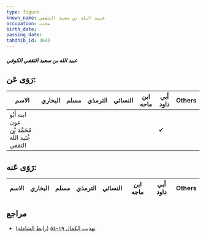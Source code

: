 ```yaml
---
type: figure
known_name: عبيد الله بن سعيد الثقفي
occupation: محدث
birth_date:
passing_date:
tahdhib_id: 3640
---
```

##### عبيد الله بن سعيد الثقفي الكوفي

## رَوَى عَن:
| الاسم                                            | البخاري | مسلم | الترمذي | النسائي | ابن ماجه | أبي داود | Others |
| ------------------------------------------------ | ------- | ---- | ------- | ------- | -------- | -------- | ------ |
| ابنه أَبُو عون مُحَمَّد بْن عُبَيد اللَّه الثقفي |         |      |         |         |          | ✔        |        |
## رَوَى عَنه:
| الاسم | البخاري | مسلم | الترمذي | النسائي | ابن ماجه | أبي داود | Others |
| ----- | ------- | ---- | ------- | ------- | -------- | -------- | ------ |
## مراجع
- [تهذيب الكمال ١٩-٥٤](obsidian://open?vault=Tahdhib-al-Kamal&file=Figures/٣٦٤٠-عبيد%20الله%20بن%20سعيد%20الثقفي%20الكوفي) ([رابط الشاملة](https://shamela.ws/book/3722/9628))